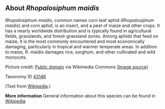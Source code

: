 **About *Rhopalosiphum maidis***
-------------------------
*Rhopalosiphum maidis*, common names corn leaf aphid (*Rhopalosiphum 
maidis*) and corn aphid, is an insect, and a pest of maize and other 
crops. It has a nearly worldwide distribution and is typically found 
in agricultural fields, grasslands, and forest-grassland zones. Among 
aphids that feed on maize, it is the most commonly encountered and 
most economically damaging, particularly in tropical and warmer 
temperate areas. In addition to maize, R. maidis damages rice, 
sorghum, and other cultivated and wild monocots.


Picture credit: [Public domain](https://commons.wikimedia.org/wiki/Main_Page) via Wikimedia Commons [(Image source)](https://en.wikipedia.org/wiki/File:Rhopalosiphum_maidis_from_CSIRO.jpg)

Taxonomy ID [43146](https://www.uniprot.org/taxonomy/43146)

(Text from [Wikipedia](https://en.wikipedia.org/).)

**More information**
General information about this species can be found in [Wikipedia](https://en.wikipedia.org/wiki/Rhopalosiphum_maidis)
